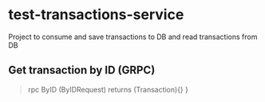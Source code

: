 # test-transactions-service
Project to consume and save transactions to DB and read transactions from DB

## Get transaction by ID (GRPC)

>   rpc ByID (ByIDRequest) returns (Transaction){}
> }
